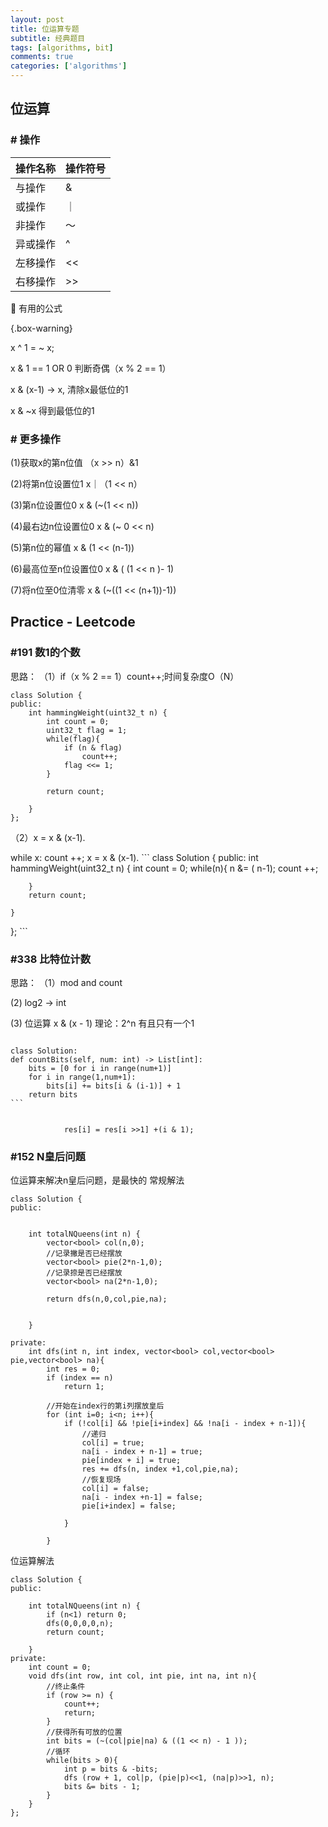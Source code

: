 ```yaml
---
layout: post
title: 位运算专题
subtitle: 经典题目
tags: [algorithms, bit]
comments: true
categories: ['algorithms']
---
```


## 位运算
### # 操作

| 操作名称 | 操作符号 |
| :------ |:--- | 
| 与操作| & |
| 或操作 | ｜ | 
| 非操作 | ～ | 
| 异或操作 | ^ |
|左移操作| << |
|右移操作| >> |


 有用的公式

{.box-warning}

x ^ 1 = ~ x;

x & 1 == 1 OR 0 判断奇偶（x % 2 == 1）

x & (x-1) -> x, 清除x最低位的1

x & ~x 得到最低位的1



### # 更多操作


(1)获取x的第n位值 （x >> n）&1

(2)将第n位设置位1 x｜（1 << n）

(3)第n位设置位0 x & (~(1 << n))

(4)最右边n位设置位0 x & (~ 0 << n)

(5)第n位的幂值   x & (1 << (n-1))

(6)最高位至n位设置位0 x & ( (1 << n )- 1)

(7)将n位至0位清零 x & (~((1 << (n+1))-1))


## Practice - Leetcode
	

### #191 数1的个数
思路：
（1）if（x % 2 == 1）count++;时间复杂度O（N）
```
class Solution {
public:
    int hammingWeight(uint32_t n) {
        int count = 0;
        uint32_t flag = 1;
        while(flag){
            if (n & flag)
                count++;
            flag <<= 1;
        }
      
        return count;
        
    }
};
```

（2）x = x & (x-1).

 while x:
     count ++;
     x = x & (x-1).
     ```
     class Solution {
public:
    int hammingWeight(uint32_t n) {
        int count = 0;
        while(n){
            n &= ( n-1);
            count ++;
            
        }
        return count;
        
    }
};
     ```
   



### #338 比特位计数
思路：
（1）mod and count

 (2) log2 -> int
 
 (3) 位运算 x & (x - 1) 理论：2^n 有且只有一个1
```
 ```
    class Solution:
    def countBits(self, num: int) -> List[int]:
        bits = [0 for i in range(num+1)]
        for i in range(1,num+1):
            bits[i] += bits[i & (i-1)] + 1
        return bits
    ```
```

            res[i] = res[i >>1] +(i & 1);

```
### #152 N皇后问题
位运算来解决n皇后问题，是最快的
常规解法
```
class Solution {
public:

     
    int totalNQueens(int n) {
        vector<bool> col(n,0);
        //记录撇是否已经摆放
        vector<bool> pie(2*n-1,0);
        //记录捺是否已经摆放
        vector<bool> na(2*n-1,0);
   
        return dfs(n,0,col,pie,na);
        
        
    }
    
private:
    int dfs(int n, int index, vector<bool> col,vector<bool> pie,vector<bool> na){
        int res = 0;
        if (index == n)
            return 1;
        
        //开始在index行的第i列摆放皇后
        for (int i=0; i<n; i++){
            if (!col[i] && !pie[i+index] && !na[i - index + n-1]){
                //递归
                col[i] = true;
                na[i - index + n-1] = true;
                pie[index + i] = true;
                res += dfs(n, index +1,col,pie,na);
                //恢复现场
                col[i] = false;
                na[i - index +n-1] = false;
                pie[i+index] = false;
                
            }
            
        }
```
位运算解法
```
class Solution {
public:
    
    int totalNQueens(int n) {
        if (n<1) return 0;
        dfs(0,0,0,0,n);
        return count;

    }
private:
    int count = 0;
    void dfs(int row, int col, int pie, int na, int n){
        //终止条件
        if (row >= n) {
            count++;
            return;
        }
        //获得所有可放的位置
        int bits = (~(col|pie|na) & ((1 << n) - 1 ));
        //循环
        while(bits > 0){
            int p = bits & -bits;
            dfs (row + 1, col|p, (pie|p)<<1, (na|p)>>1, n);
            bits &= bits - 1;
        }
    }
};
```
